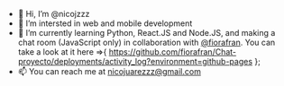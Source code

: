 - 👋 Hi, I’m @nicojzzz
- 👀 I’m intersted in web and mobile development
- 🌱 I’m currently learning Python, React.JS and Node.JS, and making a chat room (JavaScript only) in collaboration with [@fiorafran](www.github.com/fiorafran). You can take a look at it here =>{ https://github.com/fiorafran/Chat-proyecto/deployments/activity_log?environment=github-pages };
- 📫 You can reach me at nicojuarezzz@gmail.com

<!---
nicojzzz/nicojzzz is a ✨ special ✨ repository because its `README.md` (this file) appears on your GitHub profile.
You can click the Preview link to take a look at your changes.
--->
